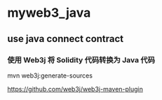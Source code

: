 # myweb3_java

## use java connect contract

### 使用 Web3j 将 Solidity 代码转换为 Java 代码

mvn web3j:generate-sources

https://github.com/web3j/web3j-maven-plugin
